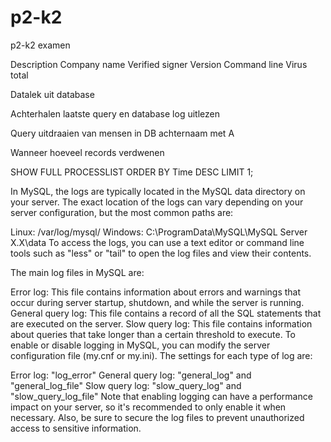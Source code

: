 # p2-k2
p2-k2 examen



Description
Company name 
Verified signer 
Version 
Command line 
Virus total 




Datalek uit database 

Achterhalen laatste query en database log uitlezen

Query uitdraaien van mensen in DB achternaam met A 

Wanneer hoeveel records verdwenen


SHOW FULL PROCESSLIST
ORDER BY Time DESC
LIMIT 1;


In MySQL, the logs are typically located in the MySQL data directory on your server. The exact location of the logs can vary depending on your server configuration, but the most common paths are:

Linux: /var/log/mysql/
Windows: C:\ProgramData\MySQL\MySQL Server X.X\data
To access the logs, you can use a text editor or command line tools such as "less" or "tail" to open the log files and view their contents.

The main log files in MySQL are:

Error log: This file contains information about errors and warnings that occur during server startup, shutdown, and while the server is running.
General query log: This file contains a record of all the SQL statements that are executed on the server.
Slow query log: This file contains information about queries that take longer than a certain threshold to execute.
To enable or disable logging in MySQL, you can modify the server configuration file (my.cnf or my.ini). The settings for each type of log are:

Error log: "log_error"
General query log: "general_log" and "general_log_file"
Slow query log: "slow_query_log" and "slow_query_log_file"
Note that enabling logging can have a performance impact on your server, so it's recommended to only enable it when necessary. Also, be sure to secure the log files to prevent unauthorized access to sensitive information.

